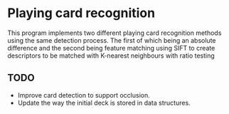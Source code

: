 # Playing card recognition

This program implements two different playing card recognition methods using the same detection process. The first of which being an absolute difference and the second being feature matching using SIFT to create descriptors to be matched with K-nearest neighbours with ratio testing

## TODO

* Improve card detection to support occlusion.  
* Update the way the initial deck is stored in data structures.
